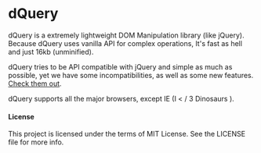 dQuery
======
dQuery is a extremely lightweight DOM Manipulation library (like jQuery). Because dQuery uses vanilla API for complex operations, It's fast as hell and just 16kb (unminified).

dQuery tries to be API compatible with jQuery and simple as much as possible, yet we have some incompatibilities, as well as some new features. [Check them out](Incompatibilities).

dQuery supports all the major browsers, except IE (I < / 3 Dinosaurs ).
#### License
This project is licensed under the terms of MIT License. See the LICENSE file for more info.